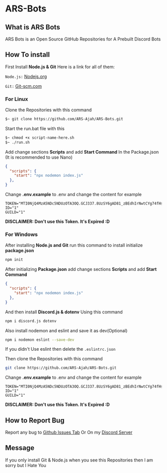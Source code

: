 # ARS-Bots
## What is ARS Bots
ARS Bots is an Open Source GitHub Repositories for A Prebuilt Discord Bots
## How To install
First Install **Node.js & Git** Here is a link for all of them:

`Node.js:` [Nodejs.org](https://nodejs.org/en/download/package-manager)

`Git:` [Git-scm.com](https://www.git-scm.com/downloads)

### For Linux

Clone the Repositories with this command
```sh
$~ git clone https://github.com/ARS-Ajah/ARS-Bots.git
```

Start the run.bat file with this 

```sh
$~ chmod +x script-name-here.sh
$~ ./run.sh
```

Add change sections **Scripts** and add **Start Command** In the Package.json (It is recommended to use Nano)
```json
{
  "scripts": {
    "start": "npx nodemon index.js"
  },
}
```

Change **.env.example** to .env and change the content for example
```env
TOKEN="MTI0NjQ4MzA5NDc5NDUzOTA3OQ.GCJ337.8UzSY6gAD81_zBEdhIrNwtCYg74fHsyyjcsRpU"
ID="1"
GUILD="1"
```
**DISCLAIMER: Don't use this Token. It's Expired :D**

### For Windows

After installing **Node.js and Git** run this command to install initialize **package.json**
```sh
npm init
```
After initializing **Package.json** add change sections **Scripts** and add **Start Command**
```json
{
  "scripts": {
    "start": "npx nodemon index.js"
  },
}
```
And then install **Discord.js & dotenv** Using this command
```sh
npm i discord.js dotenv
```
Also install nodemon and eslint and save it as dev(Optional)
```sh
npm i nodemon eslint --save-dev
```
If you didn't Use eslint then delete the `.eslintrc.json`

Then clone the Repositories with this command
```sh
git clone https://github.com/ARS-Ajah/ARS-Bots.git
```

Change **.env.example** to .env and change the content for example
```env
TOKEN="MTI0NjQ4MzA5NDc5NDUzOTA3OQ.GCJ337.8UzSY6gAD81_zBEdhIrNwtCYg74fHsyyjcsRpU"
ID="1"
GUILD="1"
```
**DISCLAIMER: Don't use this Token. It's Expired :D**

## How to Report Bug

Report any bug to [Github Issues Tab](https://github.com/ARS-Ajah/ARS-Bots/issues) Or On my [Discord Server](https://discord.gg/Rpg7wmq5t2)

## Message
If you only install Git & Node.js when you see this Repositories then I am sorry but I Hate You